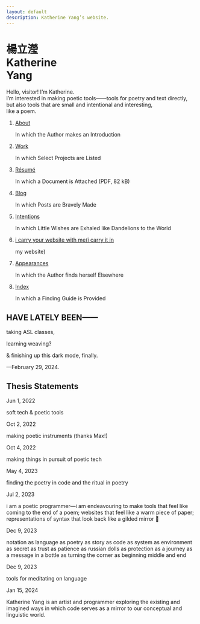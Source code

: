 ```yaml
---
layout: default
description: Katherine Yang’s website.
---
```


<div class="intro">
  <h1 class="name">
    <div lang="zh">楊立瀅</div>
    <div>Katherine<br><span class="y">Y</span>ang</div>
  </h1>
  <div>
    <p>
      Hello, visitor! I’m Katherine.<br>
      I’m interested in making poetic tools——tools for poetry and text directly, but also tools that are small and intentional and interesting,<br>
      like a poem.
    </p>
  </div>
</div>
<main>
  <div class="section">
    <ol class="toc">
      <li>
        <p class="chapter-title"><a href="/about/">About</a></p>
        <p class="chapter-subtitle">In which the Author makes an Introduction</p>
      </li>
      <li>
        <p class="chapter-title"><a href="/work/">Work</a></p>
        <p class="chapter-subtitle">In which Select Projects are Listed</p>
      </li>
      <li>
        <p class="chapter-title"><a href="/assets/files/resume/yang-katherine-resume-202307.pdf">Résumé</a></p>
        <p class="chapter-subtitle">In which a Document is Attached (PDF, 82 kB)</p>
      </li>
      <!-- <li><a href="/fragments/">In which Fragments Hint at her Happenings</a></li> -->
      <!-- <li>
        <p class="chapter-title"><a href="/dedications/">Dedications</a></p>
        <p class="chapter-subtitle">In which Friends are Loved and Influences are Cited</p>
      </li> -->
      <li>
        <p class="chapter-title"><a href="/blog">Blog</a></p>
        <p class="chapter-subtitle">In which Posts are Bravely Made</p>
      </li>
      <li>
        <p class="chapter-title"><a href="/intentions/">Intentions</a></p>
        <p class="chapter-subtitle">In which Little Wishes are Exhaled like Dandelions to the World</p>
      </li>
      <li>
        <p class="chapter-title"><a href="/carry/">i carry your website with me(i carry it in</a></p>
        <p class="chapter-subtitle">my website)</p>
      </li>
      <li>
        <p class="chapter-title"><a href="/appearances/">Appearances</a></p>
        <p class="chapter-subtitle">In which the Author finds herself Elsewhere</p>
      </li>
      <li>
        <p class="chapter-title"><a href="/index/">Index</a></p>
        <p class="chapter-subtitle">In which a Finding Guide is Provided</p>
      </li>
    </ol>
  </div>
  <div class="section">
    <div class="section--header">
      <h2>HAVE LATELY BEEN——</h2>
    </div>
    <div class="section--body">
      <p>taking ASL classes,</p>
      <p>learning weaving?</p>
      <p>& finishing up this dark mode, finally.</p>
      <p>—February 29, 2024.</p>
    </div>
  </div>
</main>

<aside class="scribbles scribbles--receipt">
  <div class="note">
    <h2>Thesis Statements</h2>
  </div>
  <div class="note">
    <p class="note-date"><time datetime="2022-06-01">Jun 1, 2022</time></p>
    <p>soft tech & poetic tools</p>
  </div>
  <div class="note">
    <p class="note-date"><time datetime="2022-10-02">Oct 2, 2022</time></p>
    <p>making poetic instruments (thanks Max!)</p>
  </div>
  <div class="note">
    <p class="note-date"><time datetime="2022-10-04">Oct 4, 2022</time></p>
    <p>making things in pursuit of poetic tech</p>
  </div>
  <div class="note">
    <p class="note-date"><time datetime="2023-05-04">May 4, 2023</time></p>
    <p>finding the poetry in code and the ritual in poetry</p>
  </div>
  <div class="note">
    <p class="note-date"><time datetime="2023-07-02">Jul 2, 2023</time></p>
    <p>i am a poetic programmer—i am endeavouring to make tools that feel like coming to the end of a poem; websites that feel like a warm piece of paper; representations of syntax that look back like a gilded mirror 🤍</p>
  </div>
  <div class="note">
    <p class="note-date"><time datetime="2023-12-09">Dec 9, 2023</time></p>
    <p>notation as language as poetry as story as code as system as environment as secret as trust as patience as russian dolls as protection as a journey as a message in a bottle as turning the corner as beginning middle and end</p>
  </div>
  <div class="note">
    <p class="note-date"><time datetime="2023-12-09">Dec 9, 2023</time></p>
    <p>tools for meditating on language</p>
  </div>
  <div class="note">
    <p class="note-date"><time datetime="2024-01-15">Jan 15, 2024</time></p>
    <p>Katherine Yang is an artist and programmer exploring the existing and imagined ways in which code serves as a mirror to our conceptual and linguistic world.</p>
  </div>
</aside>